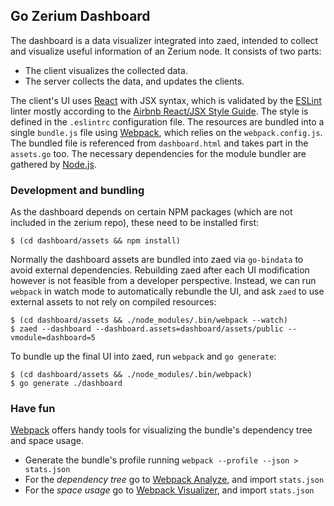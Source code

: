 ## Go Zerium Dashboard

The dashboard is a data visualizer integrated into zaed, intended to collect and visualize useful information of an Zerium node. It consists of two parts:

* The client visualizes the collected data.
* The server collects the data, and updates the clients.

The client's UI uses [React][React] with JSX syntax, which is validated by the [ESLint][ESLint] linter mostly according to the [Airbnb React/JSX Style Guide][Airbnb]. The style is defined in the `.eslintrc` configuration file. The resources are bundled into a single `bundle.js` file using [Webpack][Webpack], which relies on the `webpack.config.js`. The bundled file is referenced from `dashboard.html` and takes part in the `assets.go` too. The necessary dependencies for the module bundler are gathered by [Node.js][Node.js].

### Development and bundling

As the dashboard depends on certain NPM packages (which are not included in the zerium repo), these need to be installed first:

```
$ (cd dashboard/assets && npm install)
```

Normally the dashboard assets are bundled into zaed via `go-bindata` to avoid external dependencies. Rebuilding zaed after each UI modification however is not feasible from a developer perspective. Instead, we can run `webpack` in watch mode to automatically rebundle the UI, and ask `zaed` to use external assets to not rely on compiled resources:

```
$ (cd dashboard/assets && ./node_modules/.bin/webpack --watch)
$ zaed --dashboard --dashboard.assets=dashboard/assets/public --vmodule=dashboard=5
```

To bundle up the final UI into zaed, run `webpack` and `go generate`:

```
$ (cd dashboard/assets && ./node_modules/.bin/webpack)
$ go generate ./dashboard
```

### Have fun

[Webpack][Webpack] offers handy tools for visualizing the bundle's dependency tree and space usage.

* Generate the bundle's profile running `webpack --profile --json > stats.json`
* For the _dependency tree_ go to [Webpack Analyze][WA], and import `stats.json`
* For the _space usage_ go to [Webpack Visualizer][WV], and import `stats.json`

[React]: https://reactjs.org/
[ESLint]: https://eslint.org/
[Airbnb]: https://github.com/airbnb/javascript/tree/master/react
[Webpack]: https://webpack.github.io/
[WA]: http://webpack.github.io/analyse/
[WV]: http://chrisbateman.github.io/webpack-visualizer/
[Node.js]: https://nodejs.org/en/
